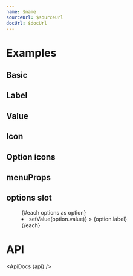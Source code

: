 ```yaml
---
name: $name
sourceUrl: $sourceUrl
docUrl: $docUrl
---
```


<script>
  import { mdiContentCopy, mdiContentCut, mdiContentPaste, mdiMagnify } from '@mdi/js';

  import api from '$lib/components/MenuField.svelte?raw&sveld';
  import ApiDocs from '$lib/components/ApiDocs.svelte';

  import Button from '$lib/components/Button.svelte';
  import MenuField from '$lib/components/MenuField.svelte';
  import Preview from '$lib/components/Preview.svelte';

  const options = [
    { label: 'Cut', value: 'cut' },
    { label: 'Copy', value: 'copy' },
    { label: 'Paste', value: 'paste' },
  ];

  const optionsWithIcons = [
    { label: 'Cut', value: 'cut', icon: mdiContentCut},
    { label: 'Copy', value: 'copy', icon: mdiContentCopy },
    { label: 'Paste', value: 'paste', icon: mdiContentPaste },
  ]
</script>

# Examples

## Basic

<Preview>
  <MenuField {options} />
</Preview>

## Label

<Preview>
  <MenuField label="View" {options} />
</Preview>

## Value

<Preview>
  <MenuField {options} value="settings" />
</Preview>

## Icon

<Preview>
  <MenuField {options} icon={mdiMagnify} />
</Preview>

## Option icons

<Preview>
  <MenuField options={optionsWithIcons} />
</Preview>

## menuProps

<Preview>
  <MenuField {options} menuProps={{ placement: 'top' }} />
</Preview>

## options slot

<Preview>
  <MenuField {options} let:options let:setValue>
    <menu>
      {#each options as option}
        <li
          class="cursor-pointer p-2 text-sm hover:bg-black/5"
          on:click={() => setValue(option.value)}
        >
          {option.label}
        </li>
      {/each}
    </menu>
  </MenuField>
</Preview>

# API

<ApiDocs {api} />
